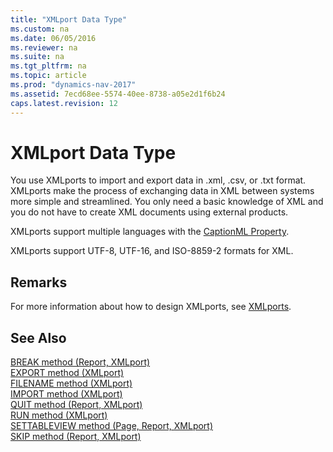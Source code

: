 ```yaml
---
title: "XMLport Data Type"
ms.custom: na
ms.date: 06/05/2016
ms.reviewer: na
ms.suite: na
ms.tgt_pltfrm: na
ms.topic: article
ms.prod: "dynamics-nav-2017"
ms.assetid: 7ecd68ee-5574-40ee-8738-a05e2d1f6b24
caps.latest.revision: 12
---
```

# XMLport Data Type
You use XMLports to import and export data in .xml, .csv, or .txt format. XMLports make the process of exchanging data in XML between systems more simple and streamlined. You only need a basic knowledge of XML and you do not have to create XML documents using external products.  
  
 XMLports support multiple languages with the [CaptionML Property](CaptionML-Property.md).  
  
 XMLports support UTF-8, UTF-16, and ISO-8859-2 formats for XML.  
  
## Remarks  
 For more information about how to design XMLports, see [XMLports](XMLports.md).  
  
## See Also  
 [BREAK method \(Report, XMLport\)](../methods/devenv-BREAK-method-Report-XMLport.md)   
 [EXPORT method \(XMLport\)](../methods/devenv-EXPORT-method-XMLport.md)   
 [FILENAME method \(XMLport\)](../methods/devenv-FILENAME-method-XMLport.md)   
 [IMPORT method \(XMLport\)](../methods/devenv-IMPORT-method-XMLport.md)   
 [QUIT method \(Report, XMLport\)](../methods/devenv-QUIT-method-Report-XMLport.md)   
 [RUN method \(XMLport\)](../methods/devenv-RUN-method-XMLport.md)   
 [SETTABLEVIEW method \(Page, Report, XMLport\)](../methods/devenv-SETTABLEVIEW-method-Page-Report-XMLport.md)   
 [SKIP method \(Report, XMLport\)](../methods/devenv-SKIP-method-Report-XMLport.md)